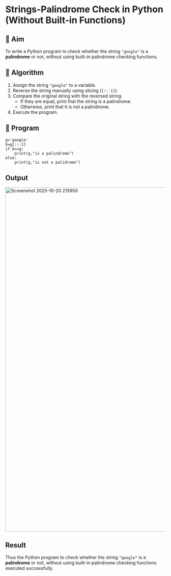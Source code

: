 # Strings-Palindrome Check in Python (Without Built-in Functions)

## 🎯 Aim
To write a Python program to check whether the string `"google"` is a **palindrome** or not, without using built-in palindrome checking functions.

## 🧠 Algorithm
1. Assign the string `"google"` to a variable.
2. Reverse the string manually using slicing (`[::-1]`).
3. Compare the original string with the reversed string.
   - If they are equal, print that the string is a palindrome.
   - Otherwise, print that it is not a palindrome.
4. Execute the program.

## 🧾 Program
```
g='google'
b=g[::-1]
if b==g:
    print(g,"is a palindrome")
else:
    print(g,"is not a palidrome")
```
## Output
<img width="1920" height="1080" alt="Screenshot 2025-10-20 215950" src="https://github.com/user-attachments/assets/50d7524c-45ac-436f-9a1e-ca8e8a29c16f" />

## Result
Thus the Python program to check whether the string `"google"` is a **palindrome** or not, without using built-in palindrome checking functions executed successfully.
